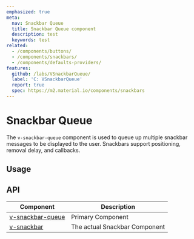 ```yaml
---
emphasized: true
meta:
  nav: Snackbar Queue
  title: Snackbar Queue component
  description: test
  keywords: test
related:
  - /components/buttons/
  - /components/snackbars/
  - /components/defaults-providers/
features:
  github: /labs/VSnackbarQueue/
  label: 'C: VSnackbarQueue'
  report: true
  spec: https://m2.material.io/components/snackbars
---
```


# Snackbar Queue

The `v-snackbar-queue` component is used to queue up multiple snackbar messages to be displayed to the user. Snackbars support positioning, removal delay, and callbacks.

<PageFeatures />

<DocIntroduced version="3.7.0" />

## Usage

<ExamplesUsage name="v-snackbar-queue" />

<PromotedEntry />

## API

| Component | Description |
| - | - |
| [v-snackbar-queue](/api/v-snackbar-queue/) | Primary Component |
| [v-snackbar](/api/v-snackbar/) | The actual Snackbar Component |

<ApiInline hide-links />
